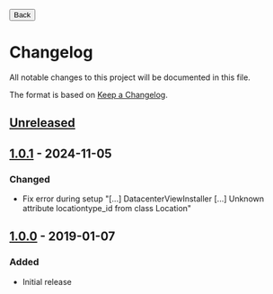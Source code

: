 <button onclick="history.back()">Back</button>

# Changelog
All notable changes to this project will be documented in this file.

The format is based on [Keep a Changelog](https://keepachangelog.com/en/1.0.0/).

## [Unreleased]

## [1.0.1] - 2024-11-05
### Changed
  * Fix error during setup "[...] DatacenterViewInstaller [...] Unknown attribute locationtype_id from class Location"

## [1.0.0] - 2019-01-07
### Added
  * Initial release

[Unreleased]: https://github.com/Molkobain/itop-molkobain-datacenter-view-bridge-for-combodo-location-hierarchy/compare/v1.0.1...HEAD
[1.0.1]: https://github.com/Molkobain/itop-molkobain-datacenter-view-bridge-for-combodo-location-hierarchy/releases/tag/v1.0.1
[1.0.0]: https://github.com/Molkobain/itop-molkobain-datacenter-view-bridge-for-combodo-location-hierarchy/releases/tag/v1.0.0
